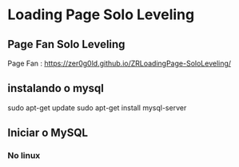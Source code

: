# Loading Page Solo Leveling

## Page Fan Solo Leveling

Page Fan : https://zer0g0ld.github.io/ZRLoadingPage-SoloLeveling/

## instalando o mysql

sudo apt-get update
sudo apt-get install mysql-server

## Iniciar o MySQL
### No linux